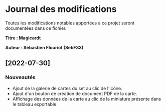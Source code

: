 
# Journal des modifications
Toutes les modifications notables apportées à ce projet seront documentées dans ce fichier.

**Titre : Magicardt**

**Auteur : Sébastien Flouriot (SebF33)**

## [2022-07-30]

### Nouveautés
- Ajout de la galerie de cartes du set au clic de l'icône.
- Ajout d'un bouton de création de document PDF de la carte.
- Affichage des données de la carte au clic de la miniature présente dans le tableau exportable.